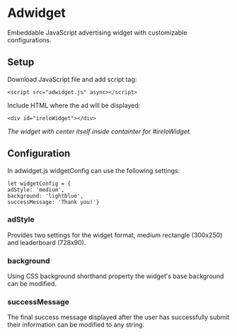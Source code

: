 # Adwidget
Embeddable JavaScript advertising widget with customizable configurations.

## Setup
Download JavaScript file and add script tag:

`<script src="adwidget.js" async></script>`

Include HTML where the ad will be displayed:

`<div id="ireloWidget"></div>`

*The widget with center itself inside containter for #ireloWidget.*

## Configuration
In adwidget.js widgetConfig can use the following settings:
```
let widgetConfig = {  
adStyle: 'medium',  
background: 'lightblue',
successMessage: 'Thank you!'}
```
### adStyle
Provides two settings for the widget format, medium rectangle (300x250) and leaderboard (728x90). 
### background
Using CSS background shorthand property the widget's base background can be modified.
### successMessage
The final success message displayed after the user has successfully submit their information can be modified to any string.
